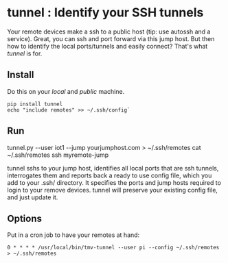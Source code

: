 # tunnel : Identify your SSH tunnels 

Your remote devices make a ssh to a public host (tip: use autossh and a service). Great, you can ssh and port forward via this  jump host. But then how to identify the local ports/tunnels and easily connect? That's what _tunnel_ is for.

## Install

Do this on your _local_ and _public_ machine. 

```
pip install tunnel
echo "include remotes" >> ~/.ssh/config`
```

## Run
tunnel.py --user iot1 --jump yourjumphost.com > ~/.ssh/remotes
cat ~/.ssh/remotes
ssh myremote-jump

tunnel sshs to your jump host, identifies all local ports that are ssh tunnels, interrogates them and reports back a ready to use config file, which you add to your .ssh/ directory. It specifies the ports and jump hosts required to login to your remove devices. tunnel will preserve your existing config file, and just update it.

## Options
Put in a cron job to have your remotes at hand:

`0 * * * * /usr/local/bin/tmv-tunnel --user pi --config ~/.ssh/remotes  > ~/.ssh/remotes`
